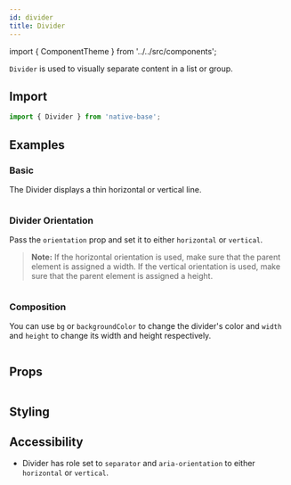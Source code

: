 ```yaml
---
id: divider
title: Divider
---
```


import { ComponentTheme } from '../../src/components';

`Divider` is used to visually separate content in a list or group.

## Import

```jsx
import { Divider } from 'native-base';
```

## Examples

### Basic

The Divider displays a thin horizontal or vertical line.

```ComponentSnackPlayer path=components,composites,Divider,Basic.tsx

```

### Divider Orientation

Pass the `orientation` prop and set it to either `horizontal` or `vertical`.

> **Note:** If the horizontal orientation is used, make sure that the parent element is assigned a width. If the vertical orientation is used, make sure that the parent element is assigned a height.

```ComponentSnackPlayer path=components,composites,Divider,Orientation.tsx

```

### Composition

You can use `bg` or `backgroundColor` to change the divider's color and `width` and `height` to change its width and height respectively.

```ComponentSnackPlayer path=components,composites,Divider,Composition.tsx

```

## Props

```ComponentPropTable path=composites,Divider,index.tsx

```

## Styling

<ComponentTheme name="divider" />

## Accessibility

- Divider has role set to `separator` and `aria-orientation` to either `horizontal` or `vertical`.
